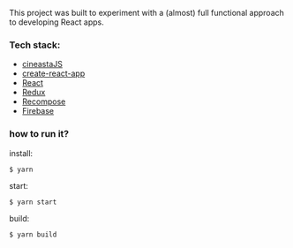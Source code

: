 This project was built to experiment with a (almost) full functional approach to developing React apps.

### Tech stack:

- [cineastaJS](https://cineasta.js.org/)
- [create-react-app](https://github.com/facebookincubator/create-react-app)
- [React](https://facebook.github.io/react/)
- [Redux](http://redux.js.org/)
- [Recompose](https://github.com/acdlite/recompose)
- [Firebase](https://firebase.google.com/)

### how to run it?

install:
```
$ yarn
```

start:
```
$ yarn start
```

build:
```
$ yarn build
```
